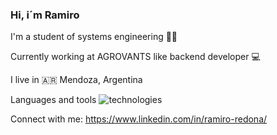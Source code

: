 ### Hi, i´m Ramiro 
I'm a student of systems engineering 👨‍🎓

Currently working at AGROVANTS like backend developer 💻

I live in 🇦🇷 Mendoza, Argentina

Languages and tools
![technologies](https://user-images.githubusercontent.com/56373340/158002518-9e6145e9-0d94-4753-a51d-88670bcbe54f.png)


Connect with me:
https://www.linkedin.com/in/ramiro-redona/

<!--
**ramiro1998/ramiro1998** is a ✨ _special_ ✨ repository because its `README.md` (this file) appears on your GitHub profile.

Here are some ideas to get you started:
Technologies:
| Comando | Descripción |
| --- | --- |
| git status | Enumera todos los archivos nuevos o modificados |
| git diff | Muestra las diferencias de archivo que no han sido preparadas |

- 🔭 I’m currently working on ...
- 🌱 I’m currently learning ...
- 👯 I’m looking to collaborate on ...
- 🤔 I’m looking for help with ...
- 💬 Ask me about ...
- 📫 How to reach me: ...
- 😄 Pronouns: ...
- ⚡ Fun fact: ...
-->
